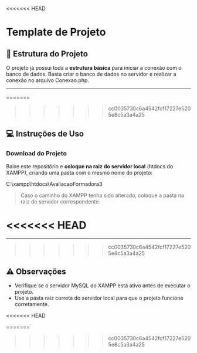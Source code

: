 <<<<<<< HEAD
# Template de Projeto
## 📂 Estrutura do Projeto

O projeto já possui toda a **estrutura básica** para iniciar a conexão com o banco de dados. Basta criar o banco de dados no servidor e realizar a conexão no arquivo Conexao.php.

---

=======
>>>>>>> cc0035730c6a4542fcf17227e5205e8c5a3a4a25
## 💻 Instruções de Uso

### Download do Projeto
Baixe este repositório e **coloque na raiz do servidor local** (htdocs do XAMPP), criando uma pasta com o mesmo nome do projeto:

C:\xampp\htdocs\AvaliacaoFormadora3

> Caso o caminho do XAMPP tenha sido alterado, coloque a pasta na raiz do servidor correspondente.

<<<<<<< HEAD
=======
---
>>>>>>> cc0035730c6a4542fcf17227e5205e8c5a3a4a25

## ⚠️ Observações

- Verifique se o servidor MySQL do XAMPP está ativo antes de executar o projeto.  
- Use a pasta raiz correta do servidor local para que o projeto funcione corretamente.  

<<<<<<< HEAD

=======
>>>>>>> cc0035730c6a4542fcf17227e5205e8c5a3a4a25

